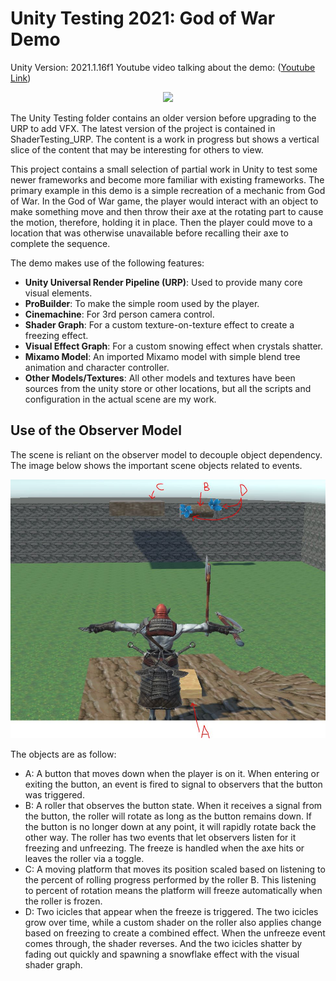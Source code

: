 # Unity Testing 2021: God of War Demo

Unity Version: 2021.1.16f1
Youtube video talking about the demo: ([Youtube Link](https://youtu.be/Ix8kvoW7kLM))

<center><img src="./images/example.gif"></center>

The Unity Testing folder contains an older version before upgrading to the URP to add VFX. The latest version of the project is contained in ShaderTesting_URP. The content is a work in progress but shows a vertical slice of the content that may be interesting for others to view.

This project contains a small selection of partial work in Unity to test some newer frameworks and become more familiar with existing frameworks. The primary example in this demo is a simple recreation of a mechanic from God of War. In the God of War game, the player would interact with an object to make something move and then throw their axe at the rotating part to cause the motion, therefore, holding it in place. Then the player could move to a location that was otherwise unavailable before recalling their axe to complete the sequence.

The demo makes use of the following features:
* **Unity Universal Render Pipeline (URP)**: Used to provide many core visual elements. 
* **ProBuilder**: To make the simple room used by the player.
* **Cinemachine**: For 3rd person camera control.
* **Shader Graph**: For a custom texture-on-texture effect to create a freezing effect.
* **Visual Effect Graph**: For a custom snowing effect when crystals shatter.
* **Mixamo Model**: An imported Mixamo model with simple blend tree animation and character controller.
* **Other Models/Textures**: All other models and textures have been sources from the unity store or other locations, but all the scripts and configuration in the actual scene are my work.

## Use of the Observer Model

The scene is reliant on the observer model to decouple object dependency. The image below shows the important scene objects related to events.

<center><img src="./images/Image01.JPG"></center>

The objects are as follow:
* A: A button that moves down when the player is on it. When entering or exiting the button, an event is fired to signal to observers that the button was triggered.
* B: A roller that observes the button state. When it receives a signal from the button, the roller will rotate as long as the button remains down. If the button is no longer down at any point, it will rapidly rotate back the other way. The roller has two events that let observers listen for it freezing and unfreezing. The freeze is handled when the axe hits or leaves the roller via a toggle.
* C: A moving platform that moves its position scaled based on listening to the percent of rolling progress performed by the roller B. This listening to percent of rotation means the platform will freeze automatically when the roller is frozen.
* D: Two icicles that appear when the freeze is triggered. The two icicles grow over time, while a custom shader on the roller also applies change based on freezing to create a combined effect. When the unfreeze event comes through, the shader reverses. And the two icicles shatter by fading out quickly and spawning a snowflake effect with the visual shader graph.
